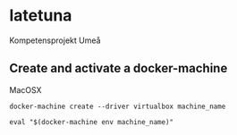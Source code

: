 # latetuna
Kompetensprojekt Umeå

## Create and activate a docker-machine

MacOSX

```docker-machine create --driver virtualbox machine_name```

```eval "$(docker-machine env machine_name)"```